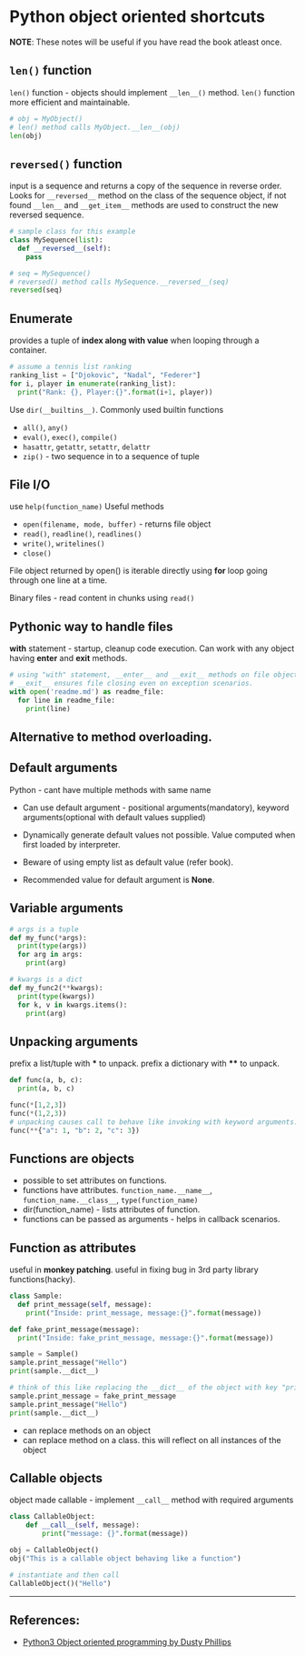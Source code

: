 # Python object oriented shortcuts

**NOTE**: These notes will be useful if you have read the book atleast once.

## `len()` function
`len()` function - objects should implement `__len__()` method. `len()` function more efficient and maintainable.
```Python
# obj = MyObject()
# len() method calls MyObject.__len__(obj)
len(obj)
```

## `reversed()` function
input is a sequence and returns a copy of the sequence in reverse order. Looks for `__reversed__` method on the class of the sequence object, if not found `__len__` and `__get_item__` methods are used to construct the new reversed sequence.
```Python
# sample class for this example
class MySequence(list):
  def __reversed__(self):
    pass

# seq = MySequence()
# reversed() method calls MySequence.__reversed__(seq)
reversed(seq)
```

## Enumerate 
provides a tuple of **index along with value** when looping through a container.
```Python
# assume a tennis list ranking
ranking_list = ["Djokovic", "Nadal", "Federer"]
for i, player in enumerate(ranking_list):
  print("Rank: {}, Player:{}".format(i+1, player))
```

Use `dir(__builtins__)`. Commonly used builtin functions
* `all()`, `any()`
* `eval()`, `exec()`, `compile()`
* `hasattr`, `getattr`, `setattr`, `delattr`
* `zip()` - two sequence in to a sequence of tuple 

## File I/O
use `help(function_name)`
Useful methods
* `open(filename, mode, buffer)` - returns file object
* `read()`, `readline()`, `readlines()`
* `write()`, `writelines()`
* `close()`

File object returned by open() is iterable directly using **for** loop going through one line at a time. 

Binary files - read content in chunks using `read()`


## Pythonic way to handle files
**with** statement - startup, cleanup code execution.
Can work with any object having **__enter__** and **__exit__** methods.

```Python
# using "with" statement, __enter__ and __exit__ methods on file object are called.
# __exit__ ensures file closing even on exception scenarios.
with open('readme.md') as readme_file:
  for line in readme_file:
    print(line)
```

## Alternative to method overloading.

## Default arguments

Python - cant have multiple methods with same name
* Can use default argument - positional arguments(mandatory), keyword arguments(optional with default values supplied) 
* Dynamically generate default values not possible. Value computed when first loaded by interpreter.
* Beware of using empty list as default value (refer book).

* Recommended value for default argument is **None**.

## Variable arguments
```Python
# args is a tuple
def my_func(*args):
  print(type(args))
  for arg in args:
    print(arg)

# kwargs is a dict
def my_func2(**kwargs):
  print(type(kwargs))
  for k, v in kwargs.items():
    print(arg)
```

## Unpacking arguments
prefix a list/tuple with **\*** to unpack. prefix a dictionary with **\*\*** to unpack.

```Python
def func(a, b, c):
  print(a, b, c)

func(*[1,2,3])
func(*(1,2,3))
# unpacking causes call to behave like invoking with keyword arguments.
func(**{"a": 1, "b": 2, "c": 3})
```

## Functions are objects
* possible to set attributes on functions.
* functions have attributes. `function_name.__name__`, `function_name.__class__`, `type(function_name)`
* dir(function_name) - lists attributes of function.
* functions can be passed as arguments - helps in callback scenarios.


## Function as attributes
useful in **monkey patching**. useful in fixing bug in 3rd party library functions(hacky).

```Python
class Sample:
  def print_message(self, message):
    print("Inside: print_message, message:{}".format(message))

def fake_print_message(message):
  print("Inside: fake_print_message, message:{}".format(message))

sample = Sample()
sample.print_message("Hello")
print(sample.__dict__)

# think of this like replacing the __dict__ of the object with key "print_message", updating its value to point to a different function object.
sample.print_message = fake_print_message
sample.print_message("Hello")
print(sample.__dict__)
```

* can replace methods on an object
* can replace method on a class. this will reflect on all instances of the object

## Callable objects
object made callable - implement `__call__` method with required arguments

```Python
class CallableObject:
    def __call__(self, message):
        print("message: {}".format(message))

obj = CallableObject()
obj("This is a callable object behaving like a function")

# instantiate and then call
CallableObject()("Hello")

```


---

## References:
* [Python3 Object oriented programming by Dusty Phillips](https://www.amazon.in/dp/B005O9OFWQ/ref=dp-kindle-redirect?_encoding=UTF8&btkr=1)